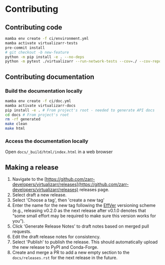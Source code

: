 # Contributing

## Contributing code

```bash
mamba env create -f ci/environment.yml
mamba activate virtualizarr-tests
pre-commit install
# git checkout -b new-feature
python -m pip install -e . --no-deps
python -m pytest ./virtualizarr --run-network-tests --cov=./ --cov-report=xml --verbose
```

## Contributing documentation

### Build the documentation locally

```bash
mamba env create -f ci/doc.yml
mamba activate virtualizarr-docs
pip install -e . # From project's root - needed to generate API docs
cd docs # From project's root
rm -rf generated
make clean
make html
```

### Access the documentation locally

Open `docs/_build/html/index.html` in a web browser

## Making a release

1. Navigate to the [https://github.com/zarr-developers/virtualizarr/releases](https://github.com/zarr-developers/virtualizarr/releases) releases page.
2. Select draft a new release.
3. Select 'Choose a tag', then 'create a new tag'
4. Enter the name for the new tag following the [EffVer](https://jacobtomlinson.dev/effver/) versioning scheme (e.g., releasing v0.2.0 as the next release after v0.1.0 denotes that “some small effort may be required to make sure this version works for you”).
4. Click 'Generate Release Notes' to draft notes based on merged pull requests.
5. Edit the draft release notes for consistency.
6. Select 'Publish' to publish the release. This should automatically upload the new release to PyPI and Conda-Forge.
7. Create and merge a PR to add a new empty section to the `docs/releases.rst` for the next release in the future.
